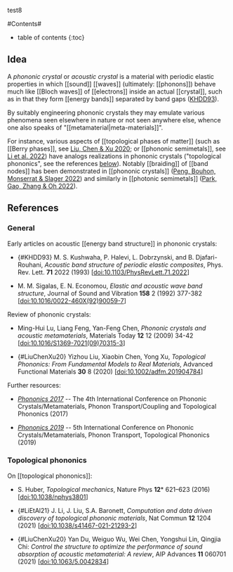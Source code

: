 test8



#Contents#
* table of contents
{:toc}

## Idea

A *phononic crystal* or *acoustic crystal* is a material with periodic elastic properties in which [[sound]] [[waves]] (ultimately: [[phonons]]) behave much like [[Bloch waves]] of [[electrons]] inside an actual [[crystal]], such as in that they form [[energy bands]] separated by band gaps ([KHDD93](#KHDD93)). 

By suitably engineering phononic crystals they may emulate various phenomena seen elsewhere in nature or not seen anywhere else, whence one also speaks of "[[metamaterial|meta-materials]]". 



For instance, various aspects of [[topological phases of matter]] (such as 
[[Berry phases]], see [Liu, Chen & Xu 2020](#LiuChenXu20); 
or 
[[phononic semimetals]], see [Li et al. 2022](#LiEtAl21)) have analogs realizations in phononic crystals ("topological phononics", see the references [below](#ReferencesTopologicalPhononics)). Notably  [[braiding]] of [[band nodes]] has been demonstrated in [[phononic crystals]] ([Peng, Bouhon, Monserrat & Slager 2022](#PBMS22)) and similarly in 
[[photonic semimetals]] ([Park, Gao, Zhang & Oh 2022](#ParkGaoZhangOh22)).



## References

### General

Early articles on acoustic [[energy band structure]] in phononic crystals:

* {#KHDD93} M. S. Kushwaha, P. Halevi, L. Dobrzynski, and B. Djafari-Rouhani, *Acoustic band structure of periodic elastic composites*, Phys. Rev. Lett. **71** 2022 (1993) &lbrack;[doi:10.1103/PhysRevLett.71.2022](https://doi.org/10.1103/PhysRevLett.71.2022)&rbrack;

* M. M. Sigalas, E. N. Economou, *Elastic and acoustic wave band structure*, Journal of Sound and Vibration **158** 2 (1992) 377-382 &lbrack;<a href="https://doi.org/10.1016/0022-460X(92)90059-7">doi:10.1016/0022-460X(92)90059-7</a>&rbrack;

Review of phononic crystals:

* Ming-Hui Lu, Liang Feng, Yan-Feng Chen, *Phononic crystals and acoustic metamaterials*, Materials Today **12** 12 (2009) 34-42 &lbrack;<a href="https://doi.org/10.1016/S1369-7021(09)70315-3">doi:10.1016/S1369-7021(09)70315-3</a>&rbrack;

* {#LiuChenXu20} Yizhou Liu, Xiaobin Chen, Yong Xu, *Topological Phononics: From Fundamental Models to Real Materials*, Advanced Functional Materials **30** 8 (2020) &lbrack;[doi:10.1002/adfm.201904784](https://doi.org/10.1002/adfm.201904784)&rbrack;

Further resources:

* *[Phononics 2017](https://phononics2017.phononics.org/conf/index.php/phononics/2017/index.html)* -- The 4th International Conference on Phononic Crystals/Metamaterials, Phonon Transport/Coupling and Topological Phononics (2017)

* *[Phononics 2019](https://phononics2019.phononics.org/conf/index.php/phononics/2019/index.html)* -- 5th International Conference on Phononic Crystals/Metamaterials, Phonon Transport, Topological Phononics (2019)

### Topological phononics

On [[topological phononics]]:

* S. Huber, *Topological mechanics*, Nature Phys **12*** 621–623 (2016) &lbrack;[doi:10.1038/nphys3801](https://doi.org/10.1038/nphys3801)&rbrack;

* {#LiEtAl21} J. Li, J. Liu, S.A. Baronett, *Computation and data driven discovery of topological phononic materials*, Nat Commun **12** 1204 (2021) &lbrack;[doi:10.1038/s41467-021-21293-2](https://doi.org/10.1038/s41467-021-21293-2)&rbrack;

* {#LiuChenXu20} Yan Du, Weiguo Wu, Wei Chen, Yongshui Lin, Qingjia Chi: *Control the structure to optimize the performance of sound absorption of acoustic metamaterial: A review*, AIP Advances **11** 060701 (2021) &lbrack;[doi:10.1063/5.0042834](https://doi.org/10.1063/5.0042834)&rbrack;





